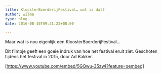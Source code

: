 ```yaml
---
title: KloosterBoerderijFestival… wat is dat?
author: wilma
type: blog
date: 2016-08-16T09:31:23+00:00

---
```

Maar wat is nou eigenlijk een KloosterBoerderijFestival&#8230;

Dit filmpje geeft een goeie indruk van hoe het festival eruit ziet. Geschoten tijdens het festival in 2015, door Ad Bakker.

[https://www.youtube.com/embed/5GQwu-35zwI?feature=oembed]

&nbsp;
